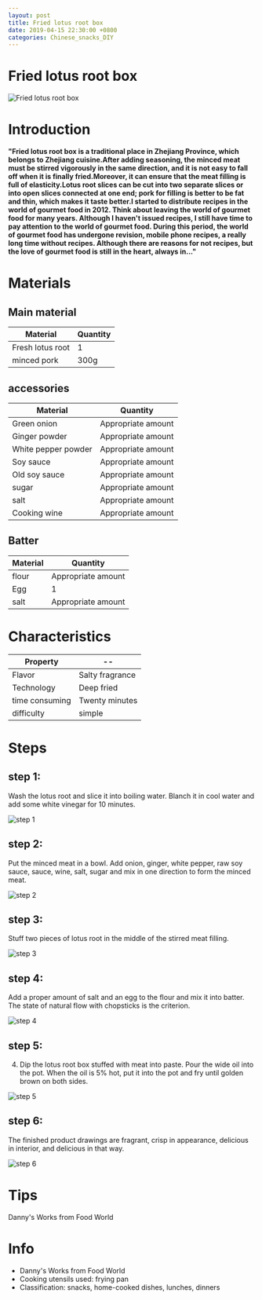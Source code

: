```yaml
---
layout: post
title: Fried lotus root box
date: 2019-04-15 22:30:00 +0800
categories: Chinese_snacks_DIY
---
```


# Fried lotus root box

![Fried lotus root box]({{site.baseurl}}/img/414242/414242.jpg)

# Introduction

**"Fried lotus root box is a traditional place in Zhejiang Province, which belongs to Zhejiang cuisine.After adding seasoning, the minced meat must be stirred vigorously in the same direction, and it is not easy to fall off when it is finally fried.Moreover, it can ensure that the meat filling is full of elasticity.Lotus root slices can be cut into two separate slices or into open slices connected at one end; pork for filling is better to be fat and thin, which makes it taste better.I started to distribute recipes in the world of gourmet food in 2012. Think about leaving the world of gourmet food for many years. Although I haven't issued recipes, I still have time to pay attention to the world of gourmet food. During this period, the world of gourmet food has undergone revision, mobile phone recipes, a really long time without recipes. Although there are reasons for not recipes, but the love of gourmet food is still in the heart, always in..."**

# Materials


## Main material

Material|Quantity
--|--
Fresh lotus root|1
minced pork|300g

## accessories

Material|Quantity
--|--
Green onion|Appropriate amount
Ginger powder|Appropriate amount
White pepper powder|Appropriate amount
Soy sauce|Appropriate amount
Old soy sauce|Appropriate amount
sugar|Appropriate amount
salt|Appropriate amount
Cooking wine|Appropriate amount

## Batter

Material|Quantity
--|--
flour|Appropriate amount
Egg|1
salt|Appropriate amount

# Characteristics

Property|--
--|--
Flavor|Salty fragrance
Technology|Deep fried
time consuming|Twenty minutes
difficulty|simple

# Steps

## step 1:

Wash the lotus root and slice it into boiling water. Blanch it in cool water and add some white vinegar for 10 minutes.

![step 1]({{site.baseurl}}/img/414242/1.jpg)

## step 2:

Put the minced meat in a bowl. Add onion, ginger, white pepper, raw soy sauce, sauce, wine, salt, sugar and mix in one direction to form the minced meat.

![step 2]({{site.baseurl}}/img/414242/2.jpg)

## step 3:

Stuff two pieces of lotus root in the middle of the stirred meat filling.

![step 3]({{site.baseurl}}/img/414242/3.jpg)

## step 4:

Add a proper amount of salt and an egg to the flour and mix it into batter. The state of natural flow with chopsticks is the criterion.

![step 4]({{site.baseurl}}/img/414242/4.jpg)

## step 5:

4. Dip the lotus root box stuffed with meat into paste. Pour the wide oil into the pot. When the oil is 5% hot, put it into the pot and fry until golden brown on both sides.

![step 5]({{site.baseurl}}/img/414242/5.jpg)

## step 6:

The finished product drawings are fragrant, crisp in appearance, delicious in interior, and delicious in that way.

![step 6]({{site.baseurl}}/img/414242/6.jpg)

# Tips

Danny's Works from Food World

# Info

- Danny's Works from Food World
- Cooking utensils used: frying pan
- Classification: snacks, home-cooked dishes, lunches, dinners